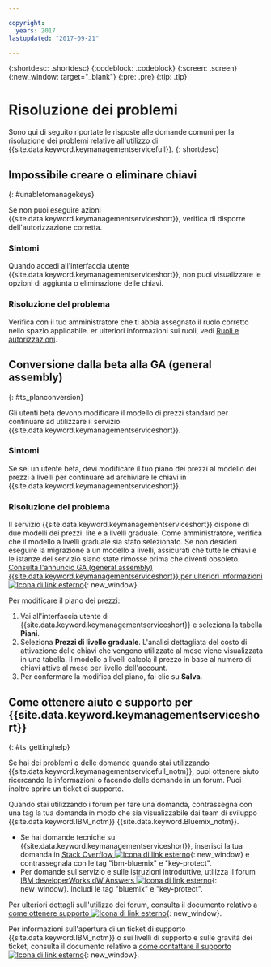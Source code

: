 ```yaml
---

copyright:
  years: 2017
lastupdated: "2017-09-21"

---
```


{:shortdesc: .shortdesc}
{:codeblock: .codeblock}
{:screen: .screen}
{:new_window: target="_blank"}
{:pre: .pre}
{:tip: .tip}

# Risoluzione dei problemi

Sono qui di seguito riportate le risposte alle domande comuni per la risoluzione dei problemi relative all'utilizzo di {{site.data.keyword.keymanagementservicefull}}.
{: shortdesc}

## Impossibile creare o eliminare chiavi
{: #unabletomanagekeys}

Se non puoi eseguire azioni {{site.data.keyword.keymanagementserviceshort}}, verifica di disporre dell'autorizzazione corretta.

### Sintomi

Quando accedi all'interfaccia utente
{{site.data.keyword.keymanagementserviceshort}}, non puoi
visualizzare le opzioni di aggiunta o eliminazione delle chiavi.

### Risoluzione del problema

Verifica con il tuo amministratore che ti abbia assegnato il ruolo corretto nello spazio
applicabile. er ulteriori informazioni sui ruoli, vedi [Ruoli e autorizzazioni](/docs/services/keymgmt/keyprotect_manage_access.html#roles).

## Conversione dalla beta alla GA (general assembly)
{: #ts_planconversion}

Gli utenti beta devono modificare il modello di prezzi standard per continuare ad utilizzare il servizio {{site.data.keyword.keymanagementserviceshort}}.

### Sintomi

Se sei un utente beta, devi modificare il tuo piano dei prezzi al modello dei prezzi a livelli
per continuare ad archiviare le chiavi in {{site.data.keyword.keymanagementserviceshort}}.

### Risoluzione del problema

Il servizio {{site.data.keyword.keymanagementserviceshort}}
dispone di due modelli dei prezzi: lite e a livelli graduale. Come amministratore, verifica che
il modello a livelli graduale sia stato selezionato. Se non desideri eseguire la migrazione a un modello a livelli,
assicurati che tutte le chiavi e le istanze del servizio siano state rimosse prima che diventi obsoleto. [Consulta l'annuncio GA (general assembly) {{site.data.keyword.keymanagementserviceshort}} per ulteriori informazioni ![Icona di link esterno](../../icons/launch-glyph.svg "Icona di link esterno")]("https://www.ibm.com/blogs/bluemix/2016/12/dallas-key-protect-ga/" "https://www.ibm.com/blogs/bluemix/2016/12/dallas-key-protect-ga/"){: new_window}.

Per modificare il piano dei prezzi:

1. Vai all'interfaccia utente di {{site.data.keyword.keymanagementserviceshort}}
e seleziona la tabella **Piani**.
2. Seleziona **Prezzi di livello graduale**.
    L'analisi dettagliata del costo di attivazione delle chiavi
che vengono utilizzate al mese viene visualizzata in una tabella. Il modello a livelli calcola il prezzo in base al numero di chiavi attive
al mese per livello dell'account.
3. Per confermare la modifica del piano, fai clic su **Salva**.

## Come ottenere aiuto e supporto per {{site.data.keyword.keymanagementserviceshort}}
{: #ts_gettinghelp}

Se hai dei problemi o delle domande quando stai utilizzando {{site.data.keyword.keymanagementservicefull_notm}},
puoi ottenere aiuto ricercando le informazioni o facendo delle domande in un forum. Puoi inoltre aprire un ticket di supporto.

Quando stai utilizzando i forum per fare una domanda, contrassegna con una tag la tua domanda in modo che sia visualizzabile dai team di sviluppo
{{site.data.keyword.IBM_notm}} {{site.data.keyword.Bluemix_notm}}.

- Se hai domande tecniche su {{site.data.keyword.keymanagementserviceshort}}, inserisci la tua domanda in [Stack Overflow ![Icona di link esterno](../../icons/launch-glyph.svg "Icona di link esterno")](http://stackoverflow.com/search?q=key-protect+ibm-bluemix){: new_window} e contrassegnala con le tag "ibm-bluemix" e "key-protect".
- Per domande sul servizio e sulle istruzioni introduttive, utilizza il forum [IBM developerWorks dW Answers ![Icona di link esterno](../../icons/launch-glyph.svg "Icona di link esterno")](https://developer.ibm.com/answers/topics/key-protect/?smartspace=bluemix){: new_window}. Includi le tag "bluemix"
e "key-protect".

Per ulteriori dettagli sull'utilizzo dei forum, consulta il documento relativo a [come ottenere supporto ![Icona di link esterno](../../icons/launch-glyph.svg "Icona di link esterno")](https://console.bluemix.net/docs/support/index.html#getting-help){: new_window}.

Per informazioni sull'apertura di un ticket di supporto {{site.data.keyword.IBM_notm}} o sui livelli di supporto e sulle gravità dei ticket, consulta il documento relativo a [come contattare il supporto ![Icona di link esterno](../../icons/launch-glyph.svg "Icona di link esterno")](https://console.bluemix.net/docs/support/index.html#contacting-support){: new_window}.

